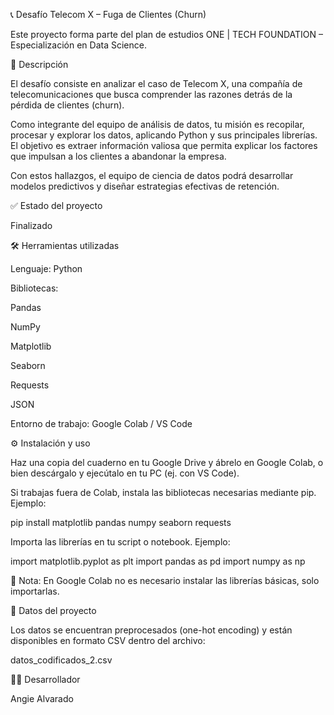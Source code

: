 📞 Desafío Telecom X – Fuga de Clientes (Churn)

Este proyecto forma parte del plan de estudios ONE | TECH FOUNDATION – Especialización en Data Science.

📌 Descripción

El desafío consiste en analizar el caso de Telecom X, una compañía de telecomunicaciones que busca comprender las razones detrás de la pérdida de clientes (churn).

Como integrante del equipo de análisis de datos, tu misión es recopilar, procesar y explorar los datos, aplicando Python y sus principales librerías. El objetivo es extraer información valiosa que permita explicar los factores que impulsan a los clientes a abandonar la empresa.

Con estos hallazgos, el equipo de ciencia de datos podrá desarrollar modelos predictivos y diseñar estrategias efectivas de retención.

✅ Estado del proyecto

Finalizado

🛠️ Herramientas utilizadas

Lenguaje: Python

Bibliotecas:

Pandas

NumPy

Matplotlib

Seaborn

Requests

JSON

Entorno de trabajo: Google Colab / VS Code

⚙️ Instalación y uso

Haz una copia del cuaderno en tu Google Drive y ábrelo en Google Colab, o bien descárgalo y ejecútalo en tu PC (ej. con VS Code).

Si trabajas fuera de Colab, instala las bibliotecas necesarias mediante pip. Ejemplo:

pip install matplotlib pandas numpy seaborn requests


Importa las librerías en tu script o notebook. Ejemplo:

import matplotlib.pyplot as plt
import pandas as pd
import numpy as np


🔹 Nota: En Google Colab no es necesario instalar las librerías básicas, solo importarlas.

📂 Datos del proyecto

Los datos se encuentran preprocesados (one-hot encoding) y están disponibles en formato CSV dentro del archivo:

datos_codificados_2.csv

👨‍💻 Desarrollador

Angie Alvarado
